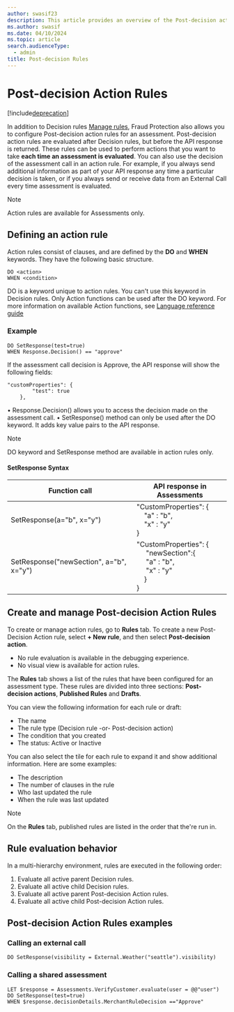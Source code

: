 ```yaml
---
author: swasif23
description: This article provides an overview of the Post-decision action rules feature in Microsoft Dynamics 365 Fraud Protection.
ms.author: swasif
ms.date: 04/10/2024
ms.topic: article
search.audienceType:
  - admin
title: Post-decision Rules
---
```


# Post-decision Action Rules

[!include[deprecation](includes/deprecation.md)]

In addition to Decision rules [Manage rules](rules.md), Fraud Protection also allows you to configure Post-decision action rules for an assessment. Post-decision action rules are evaluated after Decision rules, but before the API response is returned. These rules can be used to perform actions that you want to take **each time an assessment is evaluated**. You can also use the decision of the assessment call in an action rule. For example, if you always send additional information as part of your API response any time a particular decision is taken, or if you always send or receive data from an External Call every time assessment is evaluated. 

> [!NOTE]
> Action rules are available for Assessments only.

## Defining an action rule

Action rules consist of clauses, and are defined by the **DO** and **WHEN** keywords. They have the following basic structure.

```FraudProtectionLanguage
DO <action>
WHEN <condition>
```

DO is a keyword unique to action rules. You can't use this keyword in Decision rules.
Only Action functions can be used after the DO keyword. For more information on available Action functions, see [Language reference guide](fpl-lang-ref.md#model-functions)

### Example

```FraudProtectionLanguage
DO SetResponse(test=true) 
WHEN Response.Decision() == "approve"
```
If the assessment call decision is Approve, the API response will show the following fields:

```FraudProtectionLanguage
"customProperties": {
        "test": true
    },
``` 
•	Response.Decision() allows you to access the decision made on the assessment call.
•	SetResponse() method can only be used after the DO keyword. It adds key value pairs to the API response.  

> [!NOTE]
> DO keyword and SetResponse method are available in action rules only.

#### SetResponse Syntax
|Function call|API response in Assessments|
|-------------------------|-------------------|
|SetResponse(a="b", x="y")| "CustomProperties": {<br> &nbsp;&nbsp;&nbsp;&nbsp;"a" : "b",<br>&nbsp;&nbsp;&nbsp;&nbsp;"x" : "y"<br>}</br>|
|SetResponse("newSection", a="b", x="y")|"CustomProperties": {<br> &nbsp;&nbsp;&nbsp;&nbsp; "newSection":{<br> &nbsp;&nbsp;&nbsp;&nbsp; "a" : "b",<br> &nbsp;&nbsp;&nbsp;&nbsp; "x" : "y"<br>&nbsp;&nbsp;&nbsp;&nbsp;}<br>}</br>|

## Create and manage Post-decision Action Rules

To create or manage action rules, go to **Rules** tab. 
To create a new Post-Decision Action rule, select **+ New rule**, and then select **Post-decision action**.

 - No rule evaluation is available in the debugging experience.
 - No visual view is available for action rules. 

The **Rules** tab shows a list of the rules that have been configured for an assessment type. These rules are divided into three sections: **Post-decision actions**, **Published Rules** and **Drafts**.

You can view the following information for each rule or draft:
- The name
- The rule type (Decision rule -or- Post-decision action)
- The condition that you created
- The status: Active or Inactive

You can also select the tile for each rule to expand it and show additional information. Here are some examples:
-	The description
-	The number of clauses in the rule
-	Who last updated the rule
-	When the rule was last updated

> [!NOTE]
> On the **Rules** tab, published rules are listed in the order that the're run in.

## Rule evaluation behavior 

In a multi-hierarchy environment, rules are executed in the following order:
1.	Evaluate all active parent Decision rules.
2.	Evaluate all active child Decision rules.
3.	Evaluate all active parent Post-decision Action rules.
4.	Evaluate all active child Post-decision Action rules.

## Post-decision Action Rules examples
### Calling an external call 
```FraudProtectionLanguage
DO SetResponse(visibility = External.Weather("seattle").visibility)
```
### Calling a shared assessment
```FraudProtectionLanguage
LET $response = Assessments.VerifyCustomer.evaluate(user = @@"user")
DO SetResponse(test=true)
WHEN $response.decisionDetails.MerchantRuleDecision =="Approve"
```




